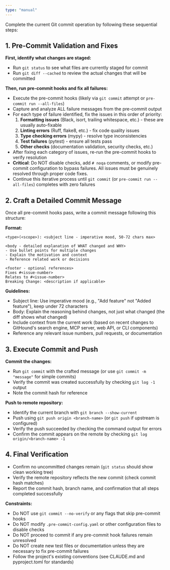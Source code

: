 ```yaml
---
type: "manual"
---
```


Complete the current Git commit operation by following these sequential steps:

## 1. Pre-Commit Validation and Fixes

**First, identify what changes are staged:**

- Run `git status` to see what files are currently staged for commit
- Run `git diff --cached` to review the actual changes that will be committed

**Then, run pre-commit hooks and fix all failures:**

- Execute the pre-commit hooks (likely via `git commit` attempt or `pre-commit run --all-files`)
- Capture and analyze ALL failure messages from the pre-commit output
- For each type of failure identified, fix the issues in this order of priority:
  1. **Formatting issues** (Black, isort, trailing whitespace, etc.) - these are usually auto-fixable
  2. **Linting errors** (Ruff, flake8, etc.) - fix code quality issues
  3. **Type checking errors** (mypy) - resolve type inconsistencies
  4. **Test failures** (pytest) - ensure all tests pass
  5. **Other checks** (documentation validation, security checks, etc.)
- After fixing each category of issues, re-run the pre-commit hooks to verify resolution
- **Critical**: Do NOT disable checks, add `# noqa` comments, or modify pre-commit configuration to bypass failures. All issues must be genuinely resolved through proper code fixes.
- Continue this iterative process until `git commit` (or `pre-commit run --all-files`) completes with zero failures

## 2. Craft a Detailed Commit Message

Once all pre-commit hooks pass, write a commit message following this structure:

**Format:**

```
<type>(<scope>): <subject line - imperative mood, 50-72 chars max>

<body - detailed explanation of WHAT changed and WHY>
- Use bullet points for multiple changes
- Explain the motivation and context
- Reference related work or decisions

<footer - optional references>
Fixes #<issue-number>
Relates to #<issue-number>
Breaking Change: <description if applicable>
```

**Guidelines:**

- Subject line: Use imperative mood (e.g., "Add feature" not "Added feature"), keep under 72 characters
- Body: Explain the reasoning behind changes, not just what changed (the diff shows what changed)
- Include context from the current work (based on recent changes to GitHound's search engine, MCP server, web API, or CLI components)
- Reference any relevant issue numbers, pull requests, or documentation

## 3. Execute Commit and Push

**Commit the changes:**

- Run `git commit` with the crafted message (or use `git commit -m "message"` for simple commits)
- Verify the commit was created successfully by checking `git log -1` output
- Note the commit hash for reference

**Push to remote repository:**

- Identify the current branch with `git branch --show-current`
- Push using `git push origin <branch-name>` (or `git push` if upstream is configured)
- Verify the push succeeded by checking the command output for errors
- Confirm the commit appears on the remote by checking `git log origin/<branch-name> -1`

## 4. Final Verification

- Confirm no uncommitted changes remain (`git status` should show clean working tree)
- Verify the remote repository reflects the new commit (check commit hash matches)
- Report the commit hash, branch name, and confirmation that all steps completed successfully

**Constraints:**

- Do NOT use `git commit --no-verify` or any flags that skip pre-commit hooks
- Do NOT modify `.pre-commit-config.yaml` or other configuration files to disable checks
- Do NOT proceed to commit if any pre-commit hook failures remain unresolved
- Do NOT create new test files or documentation unless they are necessary to fix pre-commit failures
- Follow the project's existing conventions (see CLAUDE.md and pyproject.toml for standards)
